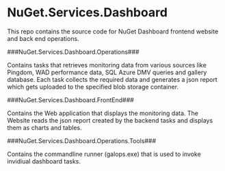NuGet.Services.Dashboard
========================

This repo contains the source code for NuGet Dashboard frontend website and back end operations.

###NuGet.Services.Dashboard.Operations###

Contains tasks that retrieves monitoring data from various sources like Pingdom, WAD performance data, SQL Azure DMV queries and gallery database.
Each task collects the required data and generates a json report which gets uploaded to the specified blob storage container.

###NuGet.Services.Dashboard.FrontEnd###

Contains the Web application that displays the monitoring data. The Website reads the json report created by the backend tasks and displays them as charts and tables.

###NuGet.Services.Dashboard.Operations.Tools###

Contains the commandline runner (galops.exe) that is used to invoke invidiual dashboard tasks.



